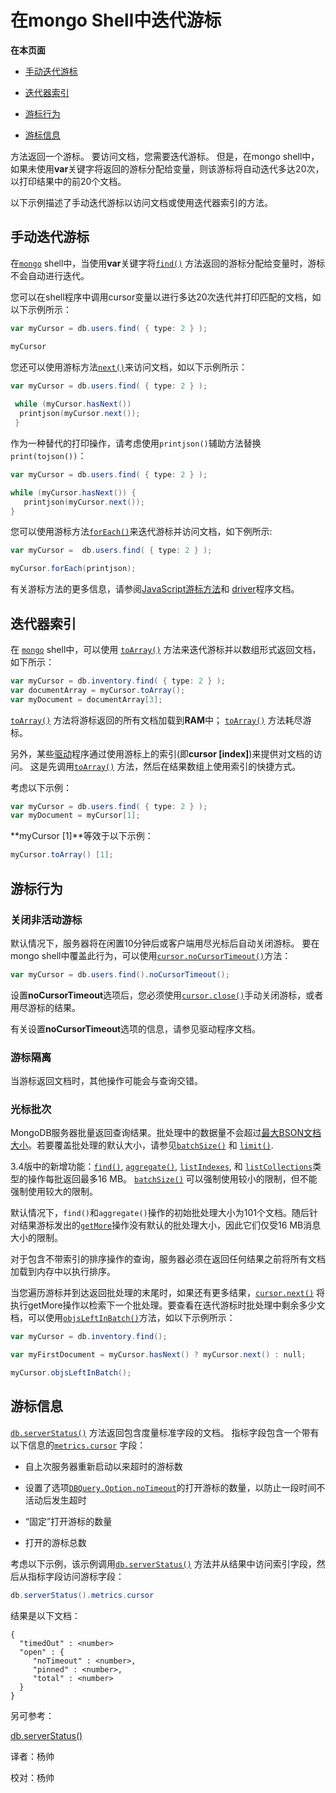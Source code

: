 # 在mongo Shell中迭代游标
**在本页面**

* [手动迭代游标](#游标)

* [迭代器索引](#索引)

* [游标行为](#行为)

* [游标信息](#信息)

方法返回一个游标。 要访问文档，您需要迭代游标。 但是，在mongo shell中，如果未使用**var**关键字将返回的游标分配给变量，则该游标将自动迭代多达20次，以打印结果中的前20个文档。

以下示例描述了手动迭代游标以访问文档或使用迭代器索引的方法。

 ## <span id="游标">**手动迭代游标**</span>

在[`mongo`](https://docs.mongodb.com/master/reference/program/mongo/#bin.mongo)  shell中，当使用**var**关键字将[`find()`](https://docs.mongodb.com/master/reference/method/db.collection.find/#db.collection.find) 方法返回的游标分配给变量时，游标不会自动进行迭代。

您可以在shell程序中调用cursor变量以进行多达20次迭代并打印匹配的文档，如以下示例所示：

  ```powershell
var myCursor = db.users.find( { type: 2 } );

myCursor
  ```

 您还可以使用游标方法[`next()`](https://docs.mongodb.com/master/reference/method/cursor.next/#cursor.next)来访问文档，如以下示例所示：

```powershell
var myCursor = db.users.find( { type: 2 } );
  
 while (myCursor.hasNext())   
  printjson(myCursor.next());
 }
```

作为一种替代的打印操作，请考虑使用`printjson()`辅助方法替换`print(tojson())`：

```powershell
var myCursor = db.users.find( { type: 2 } );

while (myCursor.hasNext()) {
   printjson(myCursor.next());
}
```

您可以使用游标方法[`forEach()`](https://docs.mongodb.com/master/reference/method/cursor.forEach/#cursor.forEach)来迭代游标并访问文档，如下例所示:

```powershell
var myCursor =  db.users.find( { type: 2 } );

myCursor.forEach(printjson);
```

有关游标方法的更多信息，请参阅[JavaScript游标方法](https://docs.mongodb.com/manual/reference/method/#js-query-cursor-methods)和 [driver](https://docs.mongodb.com/ecosystem/drivers)程序文档。

## <span id="索引">**迭代器索引**</span>

在 [`mongo`](https://docs.mongodb.com/master/reference/program/mongo/#bin.mongo) shell中，可以使用 [`toArray()`](https://docs.mongodb.com/master/reference/method/cursor.toArray/#cursor.toArray) 方法来迭代游标并以数组形式返回文档，如下所示：

```powershell
var myCursor = db.inventory.find( { type: 2 } );
var documentArray = myCursor.toArray();
var myDocument = documentArray[3];
```

 [`toArray()`](https://docs.mongodb.com/master/reference/method/cursor.toArray/#cursor.toArray) 方法将游标返回的所有文档加载到**RAM**中； [`toArray()`](https://docs.mongodb.com/master/reference/method/cursor.toArray/#cursor.toArray) 方法耗尽游标。

另外，某些[驱动](https://docs.mongodb.com/ecosystem/drivers)程序通过使用游标上的索引(即**cursor [index]**)来提供对文档的访问。 这是先调用[`toArray()`](https://docs.mongodb.com/master/reference/method/cursor.toArray/#cursor.toArray) 方法，然后在结果数组上使用索引的快捷方式。

考虑以下示例：

```powershell
var myCursor = db.users.find( { type: 2 } );
var myDocument = myCursor[1];
```

**myCursor [1]**等效于以下示例：

```powershell
myCursor.toArray() [1];
```

## <span id="行为">游标行为</span>

### 关闭非活动游标

默认情况下，服务器将在闲置10分钟后或客户端用尽光标后自动关闭游标。 要在mongo shell中覆盖此行为，可以使用[`cursor.noCursorTimeout()`](https://docs.mongodb.com/manual/reference/method/cursor.noCursorTimeout/#cursor.noCursorTimeout)方法：

```powershell
var myCursor = db.users.find().noCursorTimeout();
```

设置**noCursorTimeout**选项后，您必须使用[`cursor.close()`](https://docs.mongodb.com/master/reference/method/cursor.close/#cursor.close)手动关闭游标，或者用尽游标的结果。

有关设置**noCursorTimeout**选项的信息，请参见驱动程序文档。

### 游标隔离

当游标返回文档时，其他操作可能会与查询交错。

### 光标批次

MongoDB服务器批量返回查询结果。批处理中的数据量不会超过[最大BSON文档大小](https://docs.mongodb.com/master/reference/limits/#limit-bson-document-size)。若要覆盖批处理的默认大小，请参见[`batchSize()`](https://docs.mongodb.com/master/reference/method/cursor.batchSize/#cursor.batchSize) 和 [`limit()`](https://docs.mongodb.com/master/reference/method/cursor.limit/#cursor.limit).

3.4版中的新增功能：[`find()`](https://docs.mongodb.com/master/reference/method/db.collection.find/#db.collection.find), [`aggregate()`](https://docs.mongodb.com/master/reference/method/db.collection.aggregate/#db.collection.aggregate), [`listIndexes`](https://docs.mongodb.com/master/reference/command/listIndexes/#dbcmd.listIndexes), 和 [`listCollections`](https://docs.mongodb.com/master/reference/command/listCollections/#dbcmd.listCollections)类型的操作每批返回最多16 MB。 [`batchSize()`](https://docs.mongodb.com/master/reference/method/cursor.batchSize/#cursor.batchSize) 可以强制使用较小的限制，但不能强制使用较大的限制。

默认情况下，`find()`和`aggregate()`操作的初始批处理大小为101个文档。随后针对结果游标发出的[`getMore`](https://docs.mongodb.com/master/reference/command/getMore/#dbcmd.getMore)操作没有默认的批处理大小，因此它们仅受16 MB消息大小的限制。

对于包含不带索引的排序操作的查询，服务器必须在返回任何结果之前将所有文档加载到内存中以执行排序。

当您遍历游标并到达返回批处理的末尾时，如果还有更多结果，[`cursor.next()`](https://docs.mongodb.com/master/reference/method/cursor.next/#cursor.next) 将执行getMore操作以检索下一个批处理。要查看在迭代游标时批处理中剩余多少文档，可以使用[`objsLeftInBatch()`](https://docs.mongodb.com/master/reference/method/cursor.objsLeftInBatch/#cursor.objsLeftInBatch)方法，如以下示例所示：

```powershell
var myCursor = db.inventory.find();

var myFirstDocument = myCursor.hasNext() ? myCursor.next() : null;

myCursor.objsLeftInBatch();
```

## <span id= "信息">游标信息</span>

[`db.serverStatus()`](https://docs.mongodb.com/master/reference/method/db.serverStatus/#db.serverStatus) 方法返回包含度量标准字段的文档。 指标字段包含一个带有以下信息的[`metrics.cursor`](https://docs.mongodb.com/master/reference/command/serverStatus/#serverstatus.metrics.cursor) 字段：

  * 自上次服务器重新启动以来超时的游标数

  * 设置了选项[`DBQuery.Option.noTimeout`](https://docs.mongodb.com/master/reference/method/cursor.addOption/#DBQuery.Option.noTimeout)的打开游标的数量，以防止一段时间不活动后发生超时

  * “固定”打开游标的数量

  * 打开的游标总数


考虑以下示例，该示例调用[`db.serverStatus()`](https://docs.mongodb.com/master/reference/method/db.serverStatus/#db.serverStatus) 方法并从结果中访问索引字段，然后从指标字段访问游标字段：

```powershell
db.serverStatus().metrics.cursor
```

 结果是以下文档：

 ```shell
{
   "timedOut" : <number>
   "open" : {
      "noTimeout" : <number>,
      "pinned" : <number>,
      "total" : <number>
   }
}
 ```

另可参考：

[db.serverStatus()](https://docs.mongodb.com/manual/reference/method/db.serverStatus/#db.serverStatus)



译者：杨帅

校对：杨帅